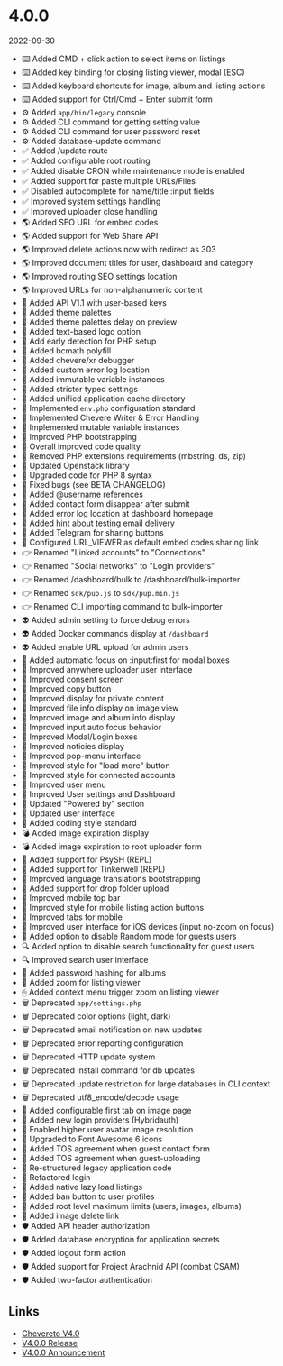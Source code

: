 # 4.0.0

2022-09-30

- ⌨️ Added CMD + click action to select items on listings
- ⌨️ Added key binding for closing listing viewer, modal (ESC)
- ⌨️ Added keyboard shortcuts for image, album and listing actions
- ⌨️ Added support for Ctrl/Cmd + Enter submit form
- ⚙️ Added `app/bin/legacy` console
- ⚙️ Added CLI command for getting setting value
- ⚙️ Added CLI command for user password reset
- ⚙️ Added database-update command
- ✅ Added /update route
- ✅ Added configurable root routing
- ✅ Added disable CRON while maintenance mode is enabled
- ✅ Added support for paste multiple URLs/Files
- ✅ Disabled autocomplete for name/title :input fields
- ✅ Improved system settings handling
- ✅ Improved uploader close handling
- 🌎 Added SEO URL for embed codes
- 🌎 Added support for Web Share API
- 🌎 Improved delete actions now with redirect as 303
- 🌎 Improved document titles for user, dashboard and category
- 🌎 Improved routing SEO settings location
- 🌎 Improved URLs for non-alphanumeric content
- 🎉 Added API V1.1 with user-based keys
- 🎨 Added theme palettes
- 🎨 Added theme palettes delay on preview
- 🐎 Added text-based logo option
- 🐘 Add early detection for PHP setup
- 🐘 Added bcmath polyfill
- 🐘 Added chevere/xr debugger
- 🐘 Added custom error log location
- 🐘 Added immutable variable instances
- 🐘 Added stricter typed settings
- 🐘 Added unified application cache directory
- 🐘 Implemented `env.php` configuration standard
- 🐘 Implemented Chevere Writer & Error Handling
- 🐘 Implemented mutable variable instances
- 🐘 Improved PHP bootstrapping
- 🐘 Overall improved code quality
- 🐘 Removed PHP extensions requirements (mbstring, ds, zip)
- 🐘 Updated Openstack library
- 🐘 Upgraded code for PHP 8 syntax
- 🐞 Fixed bugs (see BETA CHANGELOG)
- 👀 Added @username references
- 👀 Added contact form disappear after submit
- 👀 Added error log location at dashboard homepage
- 👀 Added hint about testing email delivery
- 👀 Added Telegram for sharing buttons
- 👀 Configured URL_VIEWER as default embed codes sharing link
- 👉 Renamed "Linked accounts" to "Connections"
- 👉 Renamed "Social networks" to "Login providers"
- 👉 Renamed /dashboard/bulk to /dashboard/bulk-importer
- 👉 Renamed `sdk/pup.js` to `sdk/pup.min.js`
- 👉 Renamed CLI importing command to bulk-importer
- 👽 Added admin setting to force debug errors
- 👽 Added Docker commands display at `/dashboard`
- 👽 Added enable URL upload for admin users
- 💅 Added automatic focus on :input:first for modal boxes
- 💅 Improved anywhere uploader user interface
- 💅 Improved consent screen
- 💅 Improved copy button
- 💅 Improved display for private content
- 💅 Improved file info display on image view
- 💅 Improved image and album info display
- 💅 Improved input auto focus behavior
- 💅 Improved Modal/Login boxes
- 💅 Improved noticies display
- 💅 Improved pop-menu interface
- 💅 Improved style for "load more" button
- 💅 Improved style for connected accounts
- 💅 Improved user menu
- 💅 Improved User settings and Dashboard
- 💅 Updated "Powered by" section
- 💅 Updated user interface
- 💎 Added coding style standard
- 💣 Added image expiration display
- 💣 Added image expiration to root uploader form
- 💫 Added support for PsySH (REPL)
- 💫 Added support for Tinkerwell (REPL)
- 💬 Improved language translations bootstrapping
- 📁 Added support for drop folder upload
- 📱 Improved mobile top bar
- 📱 Improved style for mobile listing action buttons
- 📱 Improved tabs for mobile
- 📱 Improved user interface for iOS devices (input no-zoom on focus)
- 🔀 Added option to disable Random mode for guests users
- 🔍️ Added option to disable search functionality for guest users
- 🔍 Improved search user interface
- 🔐 Added password hashing for albums
- 🔭 Added zoom for listing viewer
- 🖱 Added context menu trigger zoom on listing viewer
- 🗑 Deprecated `app/settings.php`
- 🗑 Deprecated color options (light, dark)
- 🗑 Deprecated email notification on new updates
- 🗑 Deprecated error reporting configuration
- 🗑 Deprecated HTTP update system
- 🗑 Deprecated install command for db updates
- 🗑 Deprecated update restriction for large databases in CLI context
- 🗑 Deprecated utf8_encode/decode usage
- 🤠 Added configurable first tab on image page
- 🤠 Added new login providers (Hybridauth)
- 🤠 Enabled higher user avatar image resolution
- 🤠 Upgraded to Font Awesome 6 icons
- 🥁 Added TOS agreement when guest contact form
- 🥁 Added TOS agreement when guest-uploading
- 🧽 Re-structured legacy application code
- 🧽 Refactored login
- 🚅 Added native lazy load listings
- 🚧 Added ban button to user profiles
- 🚧 Added root level maximum limits (users, images, albums)
- 🚩 Added image delete link
- 🛡 Added API header authorization
- 🛡 Added database encryption for application secrets
- 🛡 Added logout form action
- 🛡 Added support for Project Arachnid API (combat CSAM)
- 🛡 Added two-factor authentication

## Links

- [Chevereto V4.0](https://blog.chevereto.com/2022/09/22/chevereto-4-0/)
- [V4.0.0 Release](https://chevereto.com/community/threads/4-0-0.14535/)
- [V4.0.0 Announcement](https://chevereto.com/community/threads/chevereto-v4-0-0-announcement.14479/)

